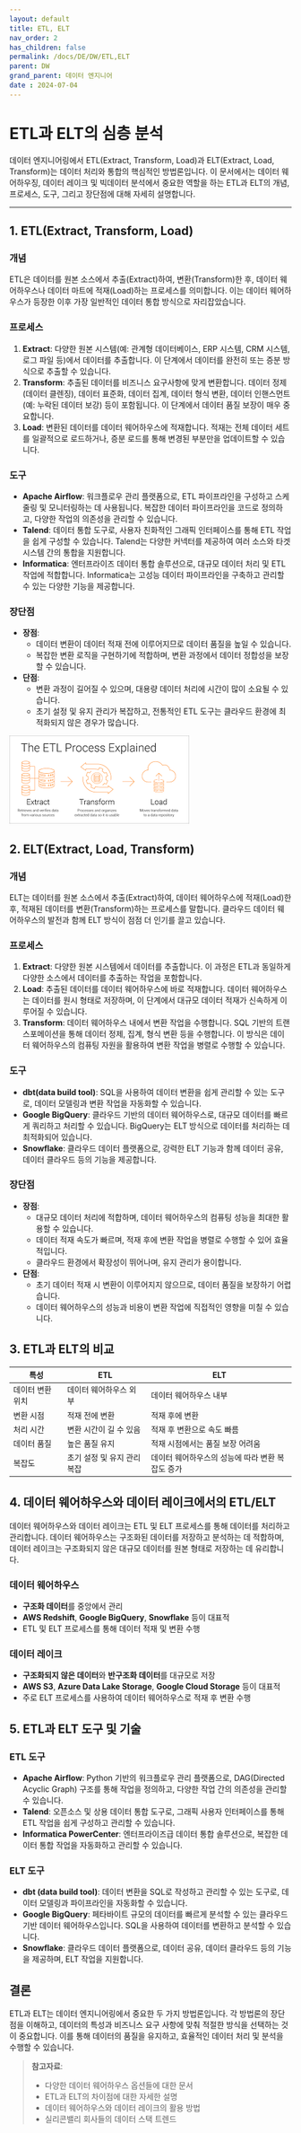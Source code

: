 ```yaml
---
layout: default
title: ETL, ELT
nav_order: 2
has_children: false
permalink: /docs/DE/DW/ETL,ELT
parent: DW
grand_parent: 데이터 엔지니어
date : 2024-07-04
---
```


# ETL과 ELT의 심층 분석

데이터 엔지니어링에서 ETL(Extract, Transform, Load)과 ELT(Extract, Load, Transform)는 데이터 처리와 통합의 핵심적인 방법론입니다. 이 문서에서는 데이터 웨어하우징, 데이터 레이크 및 빅데이터 분석에서 중요한 역할을 하는 ETL과 ELT의 개념, 프로세스, 도구, 그리고 장단점에 대해 자세히 설명합니다.

---

## 1. ETL(Extract, Transform, Load)

### 개념
ETL은 데이터를 원본 소스에서 추출(Extract)하여, 변환(Transform)한 후, 데이터 웨어하우스나 데이터 마트에 적재(Load)하는 프로세스를 의미합니다. 이는 데이터 웨어하우스가 등장한 이후 가장 일반적인 데이터 통합 방식으로 자리잡았습니다.

### 프로세스
1. **Extract**: 다양한 원본 시스템(예: 관계형 데이터베이스, ERP 시스템, CRM 시스템, 로그 파일 등)에서 데이터를 추출합니다. 이 단계에서 데이터를 완전히 또는 증분 방식으로 추출할 수 있습니다.
2. **Transform**: 추출된 데이터를 비즈니스 요구사항에 맞게 변환합니다. 데이터 정제(데이터 클렌징), 데이터 표준화, 데이터 집계, 데이터 형식 변환, 데이터 인핸스먼트(예: 누락된 데이터 보강) 등이 포함됩니다. 이 단계에서 데이터 품질 보장이 매우 중요합니다.
3. **Load**: 변환된 데이터를 데이터 웨어하우스에 적재합니다. 적재는 전체 데이터 세트를 일괄적으로 로드하거나, 증분 로드를 통해 변경된 부분만을 업데이트할 수 있습니다.

### 도구
- **Apache Airflow**: 워크플로우 관리 플랫폼으로, ETL 파이프라인을 구성하고 스케줄링 및 모니터링하는 데 사용됩니다. 복잡한 데이터 파이프라인을 코드로 정의하고, 다양한 작업의 의존성을 관리할 수 있습니다.
- **Talend**: 데이터 통합 도구로, 사용자 친화적인 그래픽 인터페이스를 통해 ETL 작업을 쉽게 구성할 수 있습니다. Talend는 다양한 커넥터를 제공하여 여러 소스와 타겟 시스템 간의 통합을 지원합니다.
- **Informatica**: 엔터프라이즈 데이터 통합 솔루션으로, 대규모 데이터 처리 및 ETL 작업에 적합합니다. Informatica는 고성능 데이터 파이프라인을 구축하고 관리할 수 있는 다양한 기능을 제공합니다.

### 장단점
- **장점**:
  - 데이터 변환이 데이터 적재 전에 이루어지므로 데이터 품질을 높일 수 있습니다.
  - 복잡한 변환 로직을 구현하기에 적합하며, 변환 과정에서 데이터 정합성을 보장할 수 있습니다.
- **단점**:
  - 변환 과정이 길어질 수 있으며, 대용량 데이터 처리에 시간이 많이 소요될 수 있습니다.
  - 초기 설정 및 유지 관리가 복잡하고, 전통적인 ETL 도구는 클라우드 환경에 최적화되지 않은 경우가 많습니다.

![ETL Process](/assets/images/DE/ETL_process.png)

## 2. ELT(Extract, Load, Transform)

### 개념
ELT는 데이터를 원본 소스에서 추출(Extract)하여, 데이터 웨어하우스에 적재(Load)한 후, 적재된 데이터를 변환(Transform)하는 프로세스를 말합니다. 클라우드 데이터 웨어하우스의 발전과 함께 ELT 방식이 점점 더 인기를 끌고 있습니다.

### 프로세스
1. **Extract**: 다양한 원본 시스템에서 데이터를 추출합니다. 이 과정은 ETL과 동일하게 다양한 소스에서 데이터를 추출하는 작업을 포함합니다.
2. **Load**: 추출된 데이터를 데이터 웨어하우스에 바로 적재합니다. 데이터 웨어하우스는 데이터를 원시 형태로 저장하며, 이 단계에서 대규모 데이터 적재가 신속하게 이루어질 수 있습니다.
3. **Transform**: 데이터 웨어하우스 내에서 변환 작업을 수행합니다. SQL 기반의 트랜스포메이션을 통해 데이터 정제, 집계, 형식 변환 등을 수행합니다. 이 방식은 데이터 웨어하우스의 컴퓨팅 자원을 활용하여 변환 작업을 병렬로 수행할 수 있습니다.

### 도구
- **dbt(data build tool)**: SQL을 사용하여 데이터 변환을 쉽게 관리할 수 있는 도구로, 데이터 모델링과 변환 작업을 자동화할 수 있습니다.
- **Google BigQuery**: 클라우드 기반의 데이터 웨어하우스로, 대규모 데이터를 빠르게 쿼리하고 처리할 수 있습니다. BigQuery는 ELT 방식으로 데이터를 처리하는 데 최적화되어 있습니다.
- **Snowflake**: 클라우드 데이터 플랫폼으로, 강력한 ELT 기능과 함께 데이터 공유, 데이터 클라우드 등의 기능을 제공합니다.

### 장단점
- **장점**:
  - 대규모 데이터 처리에 적합하며, 데이터 웨어하우스의 컴퓨팅 성능을 최대한 활용할 수 있습니다.
  - 데이터 적재 속도가 빠르며, 적재 후에 변환 작업을 병렬로 수행할 수 있어 효율적입니다.
  - 클라우드 환경에서 확장성이 뛰어나며, 유지 관리가 용이합니다.
- **단점**:
  - 초기 데이터 적재 시 변환이 이루어지지 않으므로, 데이터 품질을 보장하기 어렵습니다.
  - 데이터 웨어하우스의 성능과 비용이 변환 작업에 직접적인 영향을 미칠 수 있습니다.

## 3. ETL과 ELT의 비교

| 특성              | ETL                                | ELT                                |
|-------------------|------------------------------------|------------------------------------|
| 데이터 변환 위치  | 데이터 웨어하우스 외부                    | 데이터 웨어하우스 내부                    |
| 변환 시점        | 적재 전에 변환                          | 적재 후에 변환                          |
| 처리 시간        | 변환 시간이 길 수 있음                    | 적재 후 변환으로 속도 빠름                 |
| 데이터 품질      | 높은 품질 유지                           | 적재 시점에서는 품질 보장 어려움              |
| 복잡도           | 초기 설정 및 유지 관리 복잡                    | 데이터 웨어하우스의 성능에 따라 변환 복잡도 증가 |

## 4. 데이터 웨어하우스와 데이터 레이크에서의 ETL/ELT

데이터 웨어하우스와 데이터 레이크는 ETL 및 ELT 프로세스를 통해 데이터를 처리하고 관리합니다. 데이터 웨어하우스는 구조화된 데이터를 저장하고 분석하는 데 적합하며, 데이터 레이크는 구조화되지 않은 대규모 데이터를 원본 형태로 저장하는 데 유리합니다.

### 데이터 웨어하우스
- **구조화 데이터**를 중앙에서 관리
- **AWS Redshift**, **Google BigQuery**, **Snowflake** 등이 대표적
- ETL 및 ELT 프로세스를 통해 데이터 적재 및 변환 수행

### 데이터 레이크
- **구조화되지 않은 데이터**와 **반구조화 데이터**를 대규모로 저장
- **AWS S3**, **Azure Data Lake Storage**, **Google Cloud Storage** 등이 대표적
- 주로 ELT 프로세스를 사용하여 데이터 웨어하우스로 적재 후 변환 수행

## 5. ETL과 ELT 도구 및 기술

### ETL 도구
- **Apache Airflow**: Python 기반의 워크플로우 관리 플랫폼으로, DAG(Directed Acyclic Graph) 구조를 통해 작업을 정의하고, 다양한 작업 간의 의존성을 관리할 수 있습니다.
- **Talend**: 오픈소스 및 상용 데이터 통합 도구로, 그래픽 사용자 인터페이스를 통해 ETL 작업을 쉽게 구성하고 관리할 수 있습니다.
- **Informatica PowerCenter**: 엔터프라이즈급 데이터 통합 솔루션으로, 복잡한 데이터 통합 작업을 자동화하고 관리할 수 있습니다.

### ELT 도구
- **dbt (data build tool)**: 데이터 변환을 SQL로 작성하고 관리할 수 있는 도구로, 데이터 모델링과 파이프라인을 자동화할 수 있습니다.
- **Google BigQuery**: 페타바이트 규모의 데이터를 빠르게 분석할 수 있는 클라우드 기반 데이터 웨어하우스입니다. SQL을 사용하여 데이터를 변환하고 분석할 수 있습니다.
- **Snowflake**: 클라우드 데이터 플랫폼으로, 데이터 공유, 데이터 클라우드 등의 기능을 제공하며, ELT 작업을 지원합니다.

## 결론

ETL과 ELT는 데이터 엔지니어링에서 중요한 두 가지 방법론입니다. 각 방법론의 장단점을 이해하고, 데이터의 특성과 비즈니스 요구 사항에 맞춰 적절한 방식을 선택하는 것이 중요합니다. 이를 통해 데이터의 품질을 유지하고, 효율적인 데이터 처리 및 분석을 수행할 수 있습니다.



> **참고자료**:
> - 다양한 데이터 웨어하우스 옵션들에 대한 문서
> - ETL과 ELT의 차이점에 대한 자세한 설명
> - 데이터 웨어하우스와 데이터 레이크의 활용 방법
> - 실리콘밸리 회사들의 데이터 스택 트렌드

